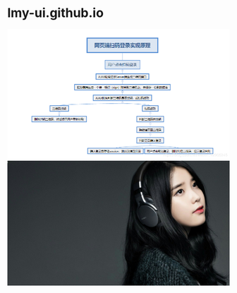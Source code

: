 # lmy-ui.github.io
![login](https://github.com/lmy-ui/lmy-ui.github.io/raw/master/img/login.png)
![login](https://github.com/lmy-ui/lmy-ui.github.io/raw/master/img/iu.jpg)
